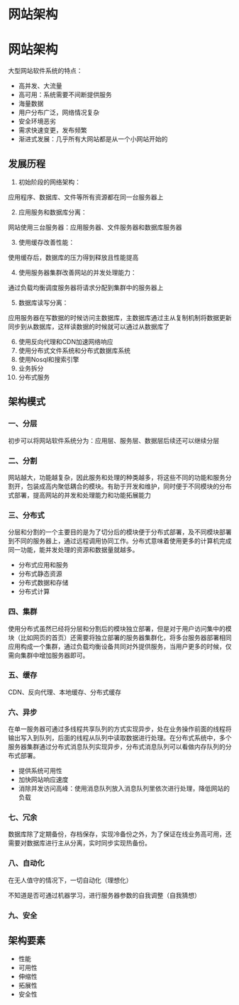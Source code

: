 # 网站架构


# 网站架构

大型网站软件系统的特点：

* 高并发、大流量
* 高可用：系统需要不间断提供服务
* 海量数据
* 用户分布广泛，网络情况复杂
* 安全环境恶劣
* 需求快速变更，发布频繁
* 渐进式发展：几乎所有大网站都是从一个小网站开始的

## 发展历程

1. 初始阶段的网络架构：

应用程序、数据库、文件等所有资源都在同一台服务器上

2. 应用服务和数据库分离：

网站使用三台服务器：应用服务器、文件服务器和数据库服务器

3. 使用缓存改善性能：

使用缓存后，数据库的压力得到释放且性能提高

4. 使用服务器集群改善网站的并发处理能力：

通过负载均衡调度服务器将请求分配到集群中的服务器上

5. 数据库读写分离：

 应用服务器在写数据的时候访问主数据库，主数据库通过主从复制机制将数据更新同步到从数据库，这样读数据的时候就可以通过从数据库了

6. 使用反向代理和CDN加速网络响应
7. 使用分布式文件系统和分布式数据库系统
8. 使用Nosql和搜索引擎
9. 业务拆分
10. 分布式服务

## 架构模式

### 一、分层

初步可以将网站软件系统分为：应用层、服务层、数据层后续还可以继续分层

### 二、分割

网站越大，功能越复杂，因此服务和处理的种类越多，将这些不同的功能和服务分割开，包装成高内聚低耦合的模块。有助于开发和维护，同时便于不同模块的分布式部署，提高网站的并发和处理能力和功能拓展能力

### 三、分布式

分层和分割的一个主要目的是为了切分后的模块便于分布式部署，及不同模块部署到不同的服务器上，通过远程调用协同工作。分布式意味着使用更多的计算机完成同一功能，能并发处理的资源和数据量就越多。

* 分布式应用和服务
* 分布式静态资源
* 分布式数据和存储
* 分布式计算

### 四、集群

使用分布式虽然已经将分层和分割后的模块独立部署，但是对于用户访问集中的模块（比如网页的首页）还需要将独立部署的服务器集群化，将多台服务器部署相同应用构成一个集群，通过负载均衡设备共同对外提供服务，当用户更多的时候，仅需向集群中增加服务器即可。

### 五、缓存

CDN、反向代理、本地缓存、分布式缓存

### 六、异步

在单一服务器可通过多线程共享队列的方式实现异步，处在业务操作前面的线程将输出写入到队列，后面的线程从队列中读取数据进行处理。在分布式系统中，多个服务器集群通过分布式消息队列实现异步，分布式消息队列可以看做内存队列的分布式部署。

* 提供系统可用性
* 加快网站响应速度
* 消除并发访问高峰：使用消息队列放入消息队列里依次进行处理，降低网站的负载

### 七、冗余

数据库除了定期备份，存档保存，实现冷备份之外，为了保证在线业务高可用，还需要对数据库进行主从分离，实时同步实现热备份。

### 八、自动化

在无人值守的情况下，一切自动化（理想化）

不知道是否可通过机器学习，进行服务器参数的自我调整（自我猜想）

### 九、安全

## 架构要素

* 性能
* 可用性
* 伸缩性
* 拓展性
* 安全性


